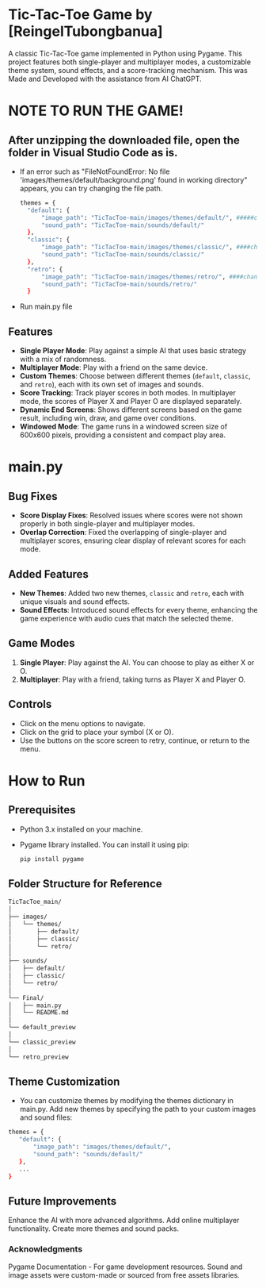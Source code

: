 # Tic-Tac-Toe Game by [ReingelTubongbanua]

A classic Tic-Tac-Toe game implemented in Python using Pygame. This project features both single-player and multiplayer modes, a customizable theme system, sound effects, and a score-tracking mechanism. This was Made and Developed with the assistance from AI ChatGPT.

# NOTE TO RUN THE GAME!
## After unzipping the downloaded file, open the folder in Visual Studio Code as is. 
- If an error such as "FileNotFoundError: No file 'images/themes/default/background.png' found in working directory" appears, you can try changing the file path.
  ```bash
  themes = {
    "default": {
        "image_path": "TicTacToe-main/images/themes/default/", #####change or delete "TicTacToe-main/"
        "sound_path": "TicTacToe-main/sounds/default/"
    },
    "classic": {
        "image_path": "TicTacToe-main/images/themes/classic/", ####change or delete "TicTacToe-main/"
        "sound_path": "TicTacToe-main/sounds/classic/"
    },
    "retro": {
        "image_path": "TicTacToe-main/images/themes/retro/", ####change or delete "TicTacToe-main/"
        "sound_path": "TicTacToe-main/sounds/retro/"
    }

- Run main.py file


## Features

- **Single Player Mode**: Play against a simple AI that uses basic strategy with a mix of randomness.
- **Multiplayer Mode**: Play with a friend on the same device.
- **Custom Themes**: Choose between different themes (`default`, `classic`, and `retro`), each with its own set of images and sounds.
- **Score Tracking**: Track player scores in both modes. In multiplayer mode, the scores of Player X and Player O are displayed separately.
- **Dynamic End Screens**: Shows different screens based on the game result, including win, draw, and game over conditions.
- **Windowed Mode**: The game runs in a windowed screen size of 600x600 pixels, providing a consistent and compact play 
area.

# main.py

## Bug Fixes

- **Score Display Fixes**: Resolved issues where scores were not shown properly in both single-player and multiplayer modes.
- **Overlap Correction**: Fixed the overlapping of single-player and multiplayer scores, ensuring clear display of relevant scores for each mode.

## Added Features

- **New Themes**: Added two new themes, `classic` and `retro`, each with unique visuals and sound effects.
- **Sound Effects**: Introduced sound effects for every theme, enhancing the game experience with audio cues that match the selected theme.

## Game Modes

1. **Single Player**: Play against the AI. You can choose to play as either X or O.
2. **Multiplayer**: Play with a friend, taking turns as Player X and Player O.

## Controls

- Click on the menu options to navigate.
- Click on the grid to place your symbol (X or O).
- Use the buttons on the score screen to retry, continue, or return to the menu.

# How to Run 

## Prerequisites

- Python 3.x installed on your machine.
- Pygame library installed. You can install it using pip:

  ```bash
  pip install pygame

## Folder Structure for Reference

 ```bash
TicTacToe_main/
│
├── images/
│   └── themes/
│       ├── default/
│       ├── classic/
│       └── retro/
│
├── sounds/
│   ├── default/
│   ├── classic/
│   └── retro/
│
└── Final/
│   ├── main.py
│   └── README.md
│
└── default_preview
│
└── classic_preview
│
└── retro_preview

```
## Theme Customization

- You can customize themes by modifying the themes dictionary in main.py. Add new themes by specifying the path to your custom images and sound files:

 ```bash
themes = {
    "default": {
        "image_path": "images/themes/default/",
        "sound_path": "sounds/default/"
    },
    ...
}

```
## Future Improvements
Enhance the AI with more advanced algorithms.
Add online multiplayer functionality.
Create more themes and sound packs.

### Acknowledgments 
Pygame Documentation - For game development resources.
Sound and image assets were custom-made or sourced from free assets libraries.
